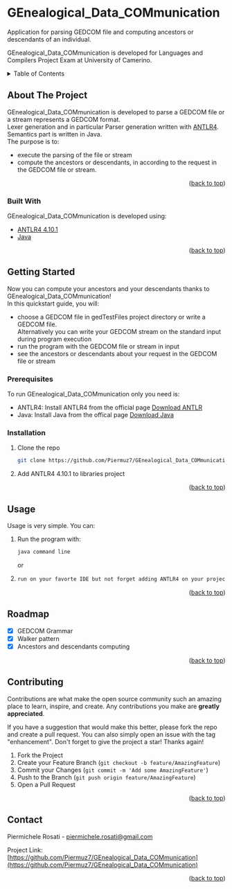 # GEnealogical_Data_COMmunication

<div id="top"></div>
Application for parsing GEDCOM file and computing ancestors or descendants of an individual.

GEnealogical_Data_COMmunication is developed for Languages and Compilers Project Exam at University of Camerino.
<!-- TABLE OF CONTENTS -->
<details>
  <summary>Table of Contents</summary>
  <ol>
    <li>
      <a href="#about-the-project">About The Project</a>
      <ul>
        <li><a href="#built-with">Built With</a></li>
      </ul>
    </li>
    <li>
      <a href="#getting-started">Getting Started</a>
      <ul>
        <li><a href="#prerequisites">Prerequisites</a></li>
        <li><a href="#installation">Installation</a></li>
      </ul>
    </li>
    <li><a href="#usage">Usage</a></li>
    <li><a href="#roadmap">Roadmap</a></li>
    <li><a href="#contributing">Contributing</a></li>
  </ol>
</details>



<!-- ABOUT THE PROJECT -->
## About The Project
GEnealogical_Data_COMmunication is developed to parse a GEDCOM file or a stream represents a GEDCOM format.
<br>Lexer generation and in particular Parser generation written with [ANTLR4](https://www.antlr.org/).
<br> Semantics part is written in Java.
<br>The purpose is to:
* execute the parsing of the file or stream
* compute the ancestors or descendants, in according to the request in the GEDCOM file or stream.

<p align="right">(<a href="#top">back to top</a>)</p>



### Built With

GEnealogical_Data_COMmunication is developed using:

* [ANTLR4 4.10.1](https://www.antlr.org/) 
* [Java](https://www.java.com/)

<p align="right">(<a href="#top">back to top</a>)</p>



<!-- GETTING STARTED -->
## Getting Started
Now you can compute your ancestors and your descendants thanks to  GEnealogical_Data_COMmunication!
<br>In this quickstart guide, you will:
* choose a GEDCOM file in gedTestFiles project directory or write a GEDCOM file.<br>Alternatively you can write your GEDCOM stream on the standard input during program execution
* run the program with the GEDCOM file or stream in input
* see the ancestors or descendants about your request in the GEDCOM file or stream

### Prerequisites

To run GEnealogical_Data_COMmunication only you need is:
* ANTLR4:
 Install ANTLR4 from the official page [Download ANTLR](https://www.antlr.org/download.html)
* Java: Install Java from the offical page [Download Java](https://www.java.com/download/)

### Installation

1. Clone the repo
   ```sh
   git clone https://github.com/Piermuz7/GEnealogical_Data_COMmunication.git
   ```
   
2. Add ANTLR4 4.10.1 to libraries project

<p align="right">(<a href="#top">back to top</a>)</p>



<!-- USAGE EXAMPLES -->
## Usage
Usage is very simple. You can:
1. Run the program with:
    ```sh
   java command line
   ```
   or
2. ```sh
   run on your favorte IDE but not forget adding ANTLR4 on your project libraries!

<p align="right">(<a href="#top">back to top</a>)</p>



<!-- ROADMAP -->
## Roadmap

- [x] GEDCOM Grammar
- [X] Walker pattern
- [X] Ancestors and descendants computing

<p align="right">(<a href="#top">back to top</a>)</p>



<!-- CONTRIBUTING -->
## Contributing

Contributions are what make the open source community such an amazing place to learn, inspire, and create. Any contributions you make are **greatly appreciated**.

If you have a suggestion that would make this better, please fork the repo and create a pull request. You can also simply open an issue with the tag "enhancement".
Don't forget to give the project a star! Thanks again!

1. Fork the Project
2. Create your Feature Branch (`git checkout -b feature/AmazingFeature`)
3. Commit your Changes (`git commit -m 'Add some AmazingFeature'`)
4. Push to the Branch (`git push origin feature/AmazingFeature`)
5. Open a Pull Request

<p align="right">(<a href="#top">back to top</a>)</p>

<!-- CONTACT -->
## Contact

Piermichele Rosati - piermichele.rosati@gmail.com

Project Link: [https://github.com/Piermuz7/GEnealogical_Data_COMmunication](https://github.com/Piermuz7/GEnealogical_Data_COMmunication)

<p align="right">(<a href="#top">back to top</a>)</p>
